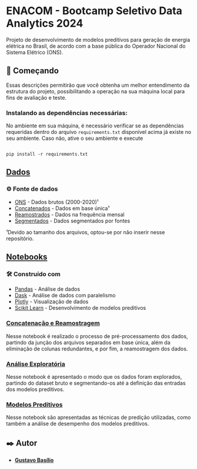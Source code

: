 # ENACOM - Bootcamp Seletivo Data Analytics 2024

Projeto de desenvolvimento de modelos preditivos para geração de energia elétrica no Brasil, de acordo com a base pública do Operador Nacional do Sistema Elétrico (ONS). 

## 🚀 Começando

Essas descrições permitirão que você obtenha um melhor entendimento da estrutura do projeto, possibilitando a operação na sua máquina local para fins de avaliação e teste. 

### **Instalando as dependências necessárias:**

No ambiente em sua máquina, é necessário verificar se as dependências requeridas dentro do arquivo `requirements.txt` disponível acima já existe no seu ambiente. Caso não, ative o seu ambiente e execute

```

pip install -r requirements.txt
```



## **[Dados](/dados/)**

### ⚙️ Fonte de dados

* [ONS](/dados/ons) - Dados brutos (2000-2020)¹
* [Concatenados](/dados/concatenados/) - Dados em base única¹
* [Reamostrados](/dados/reamostrados/) - Dados na frequência mensal
* [Segmentados](/dados/segmentados/) - Dados segmentados por fontes
  
¹Devido ao tamanho dos arquivos, optou-se por não inserir nesse repositório.

## **[Notebooks](/notebooks)**

### 🛠️ Construído com

* [Pandas](https://pandas.pydata.org/docs/) - Análise de dados
* [Dask](https://docs.dask.org/en/stable/) - Análise de dados com paralelismo
* [Plotly](https://plotly.com/python/) - Visualização de dados
* [Scikit Learn](https://scikit-learn.org/stable/user_guide.html) - Desenvolvimento de modelos preditivos

### [Concatenação e Reamostragem](/notebooks/concatenar_dados_e_reamostragem.ipynb)
Nesse notebook é realizado o processo de pré-processamento dos dados, partindo da junção dos arquivos separados em base única, além da eliminação de colunas redundantes, e por fim, a reamostragem dos dados.

### [Análise Exploratória](/notebooks/analise_exploratoria.ipynb)
Nesse notebook é apresentado o modo que os dados foram explorados, partindo do dataset bruto e segmentando-os até a definição das entradas dos modelos preditivos.

### [Modelos Preditivos](/notebooks/modelos_preditivos.ipynb)
Nesse notebook são apresentadas as técnicas de predição utilizadas, como também a análise de desempenho dos modelos preditivos.

## ✒️ Autor

* **[Gustavo Basílio](https://github.com/BasilioGustavo)** 




